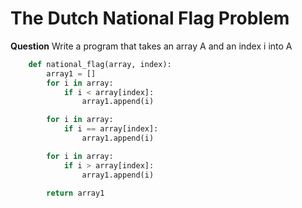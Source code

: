 # The Dutch National Flag Problem

**Question**
Write a program that takes an array A and an index i into A
```python
    def national_flag(array, index):
        array1 = []
        for i in array:
            if i < array[index]:
                array1.append(i)

        for i in array:
            if i == array[index]:
                array1.append(i)

        for i in array:
            if i > array[index]:
                array1.append(i)

        return array1
```